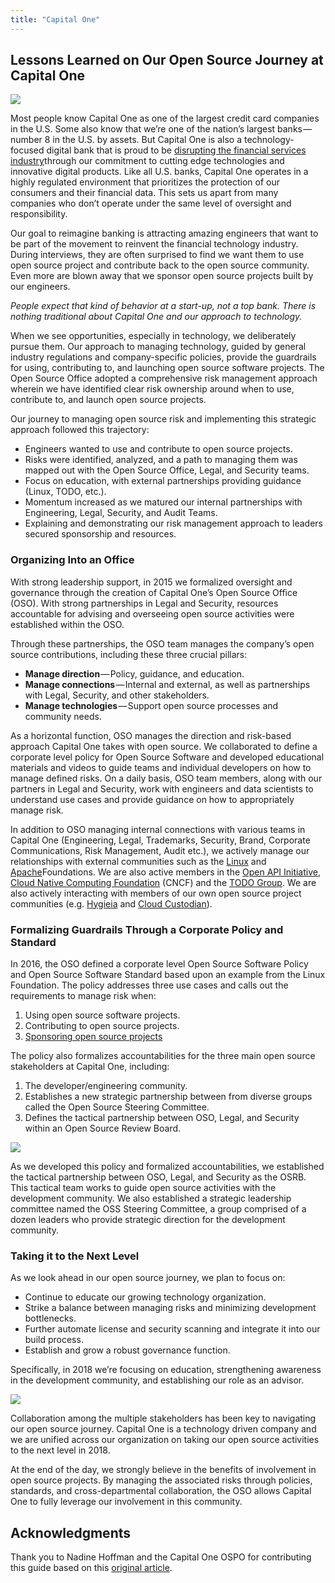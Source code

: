 ```yaml
---
title: "Capital One"
---
```


## Lessons Learned on Our Open Source Journey at Capital One

![](/img/guides/casestudies/capitalone1.jpg)

Most people know Capital One as one of the largest credit card companies in the U.S. Some also know that we’re one of the nation’s largest banks — number 8 in the U.S. by assets. But Capital One is also a technology-focused digital bank that is proud to be [disrupting the financial services industry](https://medium.com/capital-one-developers/we-re-a-disruptive-bank-a21f7cce25b6#.7swhf6tt4)through our commitment to cutting edge technologies and innovative digital products. Like all U.S. banks, Capital One operates in a highly regulated environment that prioritizes the protection of our consumers and their financial data. This sets us apart from many companies who don’t operate under the same level of oversight and responsibility.

Our goal to reimagine banking is attracting amazing engineers that want to be part of the movement to reinvent the financial technology industry. During interviews, they are often surprised to find we want them to use open source project and contribute back to the open source community. Even more are blown away that we sponsor open source projects built by our engineers.

*People expect that kind of behavior at a start-up, not a top bank. There is nothing traditional about Capital One and our approach to technology.*

When we see opportunities, especially in technology, we deliberately pursue them. Our approach to managing technology, guided by general industry regulations and company-specific policies, provide the guardrails for using, contributing to, and launching open source software projects. The Open Source Office adopted a comprehensive risk management approach wherein we have identified clear risk ownership around when to use, contribute to, and launch open source projects.

Our journey to managing open source risk and implementing this strategic approach followed this trajectory:

* Engineers wanted to use and contribute to open source projects.
* Risks were identified, analyzed, and a path to managing them was mapped out with the Open Source Office, Legal, and Security teams.
* Focus on education, with external partnerships providing guidance (Linux, TODO, etc.).
* Momentum increased as we matured our internal partnerships with Engineering, Legal, Security, and Audit Teams.
* Explaining and demonstrating our risk management approach to leaders secured sponsorship and resources.

### Organizing Into an Office

With strong leadership support, in 2015 we formalized oversight and governance through the creation of Capital One’s Open Source Office (OSO). With strong partnerships in Legal and Security, resources accountable for advising and overseeing open source activities were established within the OSO.

Through these partnerships, the OSO team manages the company’s open source contributions, including these three crucial pillars:

* **Manage direction** — Policy, guidance, and education.
* **Manage connections** — Internal and external, as well as partnerships with Legal, Security, and other stakeholders.
* **Manage technologies** — Support open source processes and community needs.

As a horizontal function, OSO manages the direction and risk-based approach Capital One takes with open source. We collaborated to define a corporate level policy for Open Source Software and developed educational materials and videos to guide teams and individual developers on how to manage defined risks. On a daily basis, OSO team members, along with our partners in Legal and Security, work with engineers and data scientists to understand use cases and provide guidance on how to appropriately manage risk.

In addition to OSO managing internal connections with various teams in Capital One (Engineering, Legal, Trademarks, Security, Brand, Corporate Communications, Risk Management, Audit etc.), we actively manage our relationships with external communities such as the [Linux](https://www.linuxfoundation.org/) and [Apache](https://www.apache.org/)Foundations. We are also active members in the [Open API Initiative](https://www.openapis.org/), [Cloud Native Computing Foundation](https://www.cncf.io/) (CNCF) and the [TODO Group](http://todogroup.org/). We are also actively interacting with members of our own open source project communities (e.g. [Hygieia](https://developer.capitalone.com/opensource-projects/hygieia/) and [Cloud Custodian](https://developer.capitalone.com/opensource-projects/cloud-custodian/)).

### Formalizing Guardrails Through a Corporate Policy and Standard

In 2016, the OSO defined a corporate level Open Source Software Policy and Open Source Software Standard based upon an example from the Linux Foundation. The policy addresses three use cases and calls out the requirements to manage risk when:

1. Using open source software projects.
2. Contributing to open source projects.
3. [Sponsoring open source projects](https://developer.capitalone.com/open-source/)

The policy also formalizes accountabilities for the three main open source stakeholders at Capital One, including:

1. The developer/engineering community.
2. Establishes a new strategic partnership between from diverse groups called the Open Source Steering Committee.
3. Defines the tactical partnership between OSO, Legal, and Security within an Open Source Review Board.

![](/img/guides/casestudies/capitalone2.jpg)

As we developed this policy and formalized accountabilities, we established the tactical partnership between OSO, Legal, and Security as the OSRB. This tactical team works to guide open source activities with the development community. We also established a strategic leadership committee named the OSS Steering Committee, a group comprised of a dozen leaders who provide strategic direction for the development community.

### Taking it to the Next Level

As we look ahead in our open source journey, we plan to focus on:

* Continue to educate our growing technology organization.
* Strike a balance between managing risks and minimizing development bottlenecks.
* Further automate license and security scanning and integrate it into our build process.
* Establish and grow a robust governance function.

Specifically, in 2018 we’re focusing on education, strengthening awareness in the development community, and establishing our role as an advisor.

![](/img/guides/casestudies/capitalone3.jpg)

Collaboration among the multiple stakeholders has been key to navigating our open source journey. Capital One is a technology driven company and we are unified across our organization on taking our open source activities to the next level in 2018.

At the end of the day, we strongly believe in the benefits of involvement in open source projects. By managing the associated risks through policies, standards, and cross-departmental collaboration, the OSO allows Capital One to fully leverage our involvement in this community.

## Acknowledgments

Thank you to Nadine Hoffman and the Capital One OSPO for contributing this guide based on this [original article](https://medium.com/capital-one-developers/open-source-in-a-regulated-environment-dc4b4d9af3f8).
